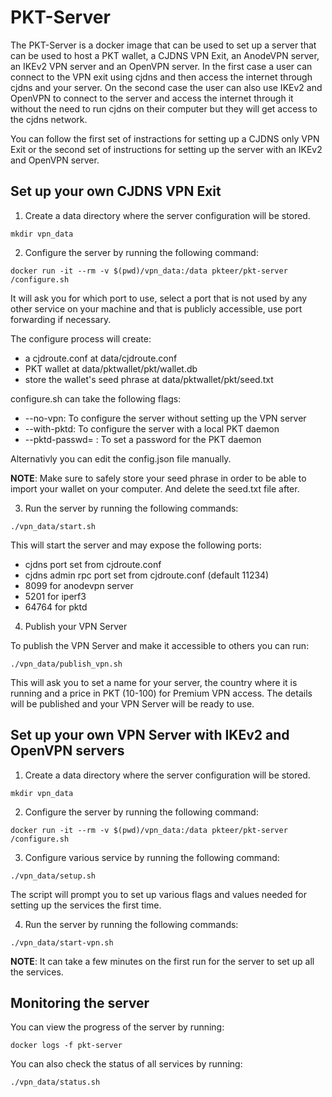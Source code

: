 # PKT-Server

The PKT-Server is a docker image that can be used to set up a server that can be used to host a PKT wallet, a CJDNS VPN Exit, an AnodeVPN server, an IKEv2 VPN server and an OpenVPN server.
In the first case a user can connect to the VPN exit using cjdns and then access the internet through cjdns and your server. 
On the second case the user can also use IKEv2 and OpenVPN to connect to the server and access the internet through it without the need to run cjdns on their computer but they will get access to the cjdns network.

You can follow the first set of instractions for setting up a CJDNS only VPN Exit or the second set of instructions for setting up the server with an IKEv2 and OpenVPN server.

## Set up your own CJDNS VPN Exit

1. Create a data directory where the server configuration will be stored.

```mkdir vpn_data```

2. Configure the server by running the following command:

```docker run -it --rm -v $(pwd)/vpn_data:/data pkteer/pkt-server /configure.sh```

It will ask you for which port to use, select a port that is not used by any other service on your machine and that is publicly accessible, use port forwarding if necessary.

The configure process will create:
* a cjdroute.conf at data/cjdroute.conf
* PKT wallet at data/pktwallet/pkt/wallet.db
* store the wallet's seed phrase at data/pktwallet/pkt/seed.txt

configure.sh can take the following flags:
* --no-vpn: To configure the server without setting up the VPN server
* --with-pktd: To configure the server with a local PKT daemon
* --pktd-passwd= : To set a password for the PKT daemon

Alternativly you can edit the config.json file manually.

**NOTE**: Make sure to safely store your seed phrase in order to be able to import your wallet on your computer. And delete the seed.txt file after.

3. Run the server by running the following commands:

```./vpn_data/start.sh```

This will start the server and may expose the following ports:
* cjdns port set from cjdroute.conf
* cjdns admin rpc port set from cjdroute.conf (default 11234)
* 8099 for anodevpn server
* 5201 for iperf3
* 64764 for pktd

4. Publish your VPN Server

To publish the VPN Server and make it accessible to others you can run:

```./vpn_data/publish_vpn.sh```

This will ask you to set a name for your server, the country where it is running and a price in PKT (10-100) for Premium VPN access.
The details will be published and your VPN Server will be ready to use.

## Set up your own VPN Server with IKEv2 and OpenVPN servers

1. Create a data directory where the server configuration will be stored.

```mkdir vpn_data```

2. Configure the server by running the following command:

```docker run -it --rm -v $(pwd)/vpn_data:/data pkteer/pkt-server /configure.sh```

3. Configure various service by running the following command:

```./vpn_data/setup.sh```

The script will prompt you to set up various flags and values needed for setting up the services the first time.

4. Run the server by running the following commands:

```./vpn_data/start-vpn.sh```

**NOTE**: It can take a few minutes on the first run for the server to set up all the services.

## Monitoring the server

You can view the progress of the server by running:

```docker logs -f pkt-server```

You can also check the status of all services by running:

```./vpn_data/status.sh```

